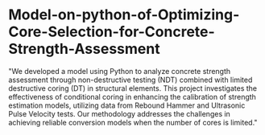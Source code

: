 
# Model-on-python-of-Optimizing-Core-Selection-for-Concrete-Strength-Assessment
"We developed a model using Python to analyze concrete strength assessment through non-destructive testing (NDT) combined with limited destructive coring (DT) in structural elements. This project investigates the effectiveness of conditional coring in enhancing the calibration of strength estimation models, utilizing data from Rebound Hammer and Ultrasonic Pulse Velocity tests. Our methodology addresses the challenges in achieving reliable conversion models when the number of cores is limited."
